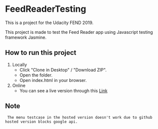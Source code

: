 # FeedReaderTesting
This is a project for the Udacity FEND 2019. 

This project is made to test the Feed Reader app using Javascript testing framework Jasmine.


## How to run this project
1. Locally
      * Click "Clone in Desktop" / "Download ZIP".
      * Open the folder.
      * Open index.html in your browser.
2. Online
      * You can see a live version through this [Link](https://mostafaanwar.github.io/FeedReaderTesting/)
## Note 
     
     The menu testcase in the hosted version doesn't work due to github hosted version blocks google api.
